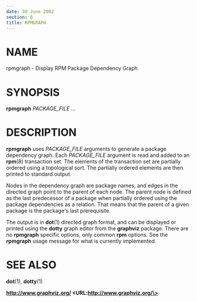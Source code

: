 ```yaml
---
date: 30 June 2002
section: 8
title: RPMGRAPH
---
```


NAME
====

rpmgraph - Display RPM Package Dependency Graph

SYNOPSIS
========

**rpmgraph** *PACKAGE\_FILE \...*

DESCRIPTION
===========

**rpmgraph** uses *PACKAGE\_FILE* arguments to generate a package
dependency graph. Each *PACKAGE\_FILE* argument is read and added to an
**rpm**(8) transaction set. The elements of the transaction set are partially
ordered using a topological sort. The partially ordered elements are
then printed to standard output.

Nodes in the dependency graph are package names, and edges in the
directed graph point to the parent of each node. The parent node is
defined as the last predecessor of a package when partially ordered
using the package dependencies as a relation. That means that the parent
of a given package is the package\'s last prerequisite.

The output is in **dot**(1) directed graph format, and can be displayed
or printed using the **dotty** graph editor from the **graphviz**
package. There are no **rpmgraph** specific options, only common **rpm**
options. See the **rpmgraph** usage message for what is currently
implemented.

SEE ALSO
========

**dot**(1), **dotty**(1)

**http://www.graphviz.org/ \<URL:http://www.graphviz.org/\>**
